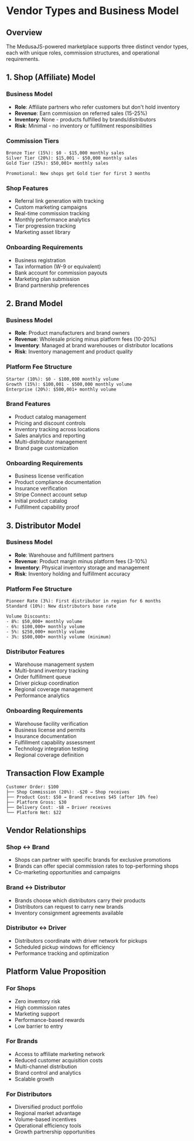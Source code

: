 # Vendor Types and Business Model

## Overview

The MedusaJS-powered marketplace supports three distinct vendor types, each with unique roles, commission structures, and operational requirements.

## 1. Shop (Affiliate) Model

### Business Model
- **Role**: Affiliate partners who refer customers but don't hold inventory
- **Revenue**: Earn commission on referred sales (15-25%)
- **Inventory**: None - products fulfilled by brands/distributors
- **Risk**: Minimal - no inventory or fulfillment responsibilities

### Commission Tiers
```
Bronze Tier (15%): $0 - $15,000 monthly sales
Silver Tier (20%): $15,001 - $50,000 monthly sales
Gold Tier (25%): $50,001+ monthly sales

Promotional: New shops get Gold tier for first 3 months
```

### Shop Features
- Referral link generation with tracking
- Custom marketing campaigns
- Real-time commission tracking
- Monthly performance analytics
- Tier progression tracking
- Marketing asset library

### Onboarding Requirements
- Business registration
- Tax information (W-9 or equivalent)
- Bank account for commission payouts
- Marketing plan submission
- Brand partnership preferences

## 2. Brand Model

### Business Model
- **Role**: Product manufacturers and brand owners
- **Revenue**: Wholesale pricing minus platform fees (10-20%)
- **Inventory**: Managed at brand warehouses or distributor locations
- **Risk**: Inventory management and product quality

### Platform Fee Structure
```
Starter (10%): $0 - $100,000 monthly volume
Growth (15%): $100,001 - $500,000 monthly volume
Enterprise (20%): $500,001+ monthly volume
```

### Brand Features
- Product catalog management
- Pricing and discount controls
- Inventory tracking across locations
- Sales analytics and reporting
- Multi-distributor management
- Brand page customization

### Onboarding Requirements
- Business license verification
- Product compliance documentation
- Insurance verification
- Stripe Connect account setup
- Initial product catalog
- Fulfillment capability proof

## 3. Distributor Model

### Business Model
- **Role**: Warehouse and fulfillment partners
- **Revenue**: Product margin minus platform fees (3-10%)
- **Inventory**: Physical inventory storage and management
- **Risk**: Inventory holding and fulfillment accuracy

### Platform Fee Structure
```
Pioneer Rate (3%): First distributor in region for 6 months
Standard (10%): New distributors base rate

Volume Discounts:
- 8%: $50,000+ monthly volume
- 6%: $100,000+ monthly volume
- 5%: $250,000+ monthly volume
- 3%: $500,000+ monthly volume (minimum)
```

### Distributor Features
- Warehouse management system
- Multi-brand inventory tracking
- Order fulfillment queue
- Driver pickup coordination
- Regional coverage management
- Performance analytics

### Onboarding Requirements
- Warehouse facility verification
- Business license and permits
- Insurance documentation
- Fulfillment capability assessment
- Technology integration testing
- Regional coverage definition

## Transaction Flow Example

```
Customer Order: $100
├── Shop Commission (20%): -$20 → Shop receives
├── Product Cost: $50 → Brand receives $45 (after 10% fee)
├── Platform Gross: $30
├── Delivery Cost: -$8 → Driver receives
└── Platform Net: $22
```

## Vendor Relationships

### Shop ↔ Brand
- Shops can partner with specific brands for exclusive promotions
- Brands can offer special commission rates to top-performing shops
- Co-marketing opportunities and campaigns

### Brand ↔ Distributor
- Brands choose which distributors carry their products
- Distributors can request to carry new brands
- Inventory consignment agreements available

### Distributor ↔ Driver
- Distributors coordinate with driver network for pickups
- Scheduled pickup windows for efficiency
- Performance tracking and optimization

## Platform Value Proposition

### For Shops
- Zero inventory risk
- High commission rates
- Marketing support
- Performance-based rewards
- Low barrier to entry

### For Brands
- Access to affiliate marketing network
- Reduced customer acquisition costs
- Multi-channel distribution
- Brand control and analytics
- Scalable growth

### For Distributors
- Diversified product portfolio
- Regional market advantage
- Volume-based incentives
- Operational efficiency tools
- Growth partnership opportunities
